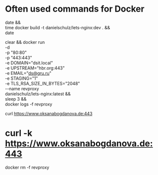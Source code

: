 
# Often used commands for Docker
date && \
    time docker build -t danielschulz/lets-nginx:dev . && \
    date

clear && docker run \
    -d \
    -p "80:80" \
    -p "443:443" \
    -e DOMAIN="dsit.local" \
    -e UPSTREAM="hbr.org:443" \
    -e EMAIL="ds@gru.ru" \
    -e STAGING="1" \
    -e TLS_RSA_SIZE_IN_BYTES="2048" \
    --name revproxy \
    danielschulz/lets-nginx:latest && \
    sleep 3 && \
    docker logs -f revproxy

curl https://www.oksanabogdanova.de:443
# curl -k https://www.oksanabogdanova.de:443

docker rm -f revproxy

